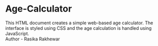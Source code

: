 # Age-Calculator
This HTML document creates a simple web-based age calculator. The interface is styled using CSS and the age calculation is handled using JavaScript.
<br>
Author - Rasika Rakhewar
